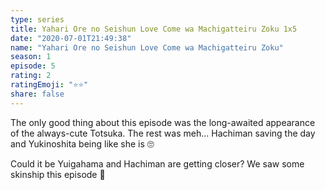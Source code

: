 ```yaml
--- 
type: series 
title: Yahari Ore no Seishun Love Come wa Machigatteiru Zoku 1x5 
date: "2020-07-01T21:49:38" 
name: "Yahari Ore no Seishun Love Come wa Machigatteiru Zoku" 
season: 1 
episode: 5 
rating: 2 
ratingEmoji: "⭐️⭐️" 
share: false 
---
```


The only good thing about this episode was the long-awaited appearance of the always-cute Totsuka. The rest was meh... Hachiman saving the day and Yukinoshita being like she is 🙄

Could it be Yuigahama and Hachiman are getting closer? We saw some skinship this episode 👀
